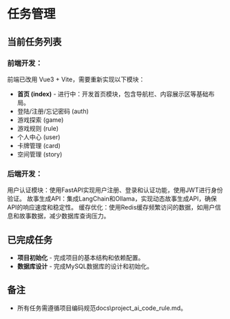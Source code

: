 # 任务管理

## 当前任务列表

### 前端开发：
前端已改用 Vue3 + Vite，需要重新实现以下模块：
- **首页 (index)** - 进行中：开发首页模块，包含导航栏、内容展示区等基础布局。
- 登陆/注册/忘记密码 (auth)
- 游戏探索 (game)
- 游戏规则 (rule)
- 个人中心 (user)
- 卡牌管理 (card)
- 空间管理 (story)

### 后端开发：
用户认证模块：使用FastAPI实现用户注册、登录和认证功能，使用JWT进行身份验证。
故事生成API：集成LangChain和Ollama，实现动态故事生成API，确保API的响应速度和稳定性。
缓存优化：使用Redis缓存频繁访问的数据，如用户信息和故事数据，减少数据库查询压力。

## 已完成任务
- **项目初始化** - 完成项目的基本结构和依赖配置。
- **数据库设计** - 完成MySQL数据库的设计和初始化。

## 备注
- 所有任务需遵循项目编码规范docs\project_ai_code_rule.md。

